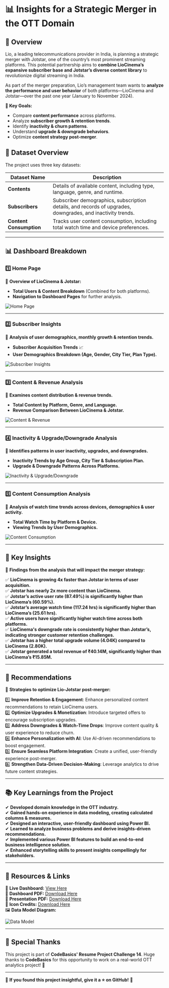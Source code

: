 # 📊 **Insights for a Strategic Merger in the OTT Domain**  

## 📌 **Overview**  
Lio, a leading telecommunications provider in India, is planning a strategic merger with Jotstar, one of the country’s most prominent streaming platforms. This potential partnership aims to **combine LioCinema’s expansive subscriber base and Jotstar’s diverse content library** to revolutionize digital streaming in India.  

As part of the merger preparation, Lio’s management team wants to **analyze the performance and user behavior** of both platforms—LioCinema and Jotstar—over the past one year (January to November 2024).  

**🎯 Key Goals:**  
- Compare **content performance** across platforms.  
- Analyze **subscriber growth & retention trends**.  
- Identify **inactivity & churn patterns**.  
- Understand **upgrade & downgrade behaviors**.  
- Optimize **content strategy post-merger**.  

## 📂 **Dataset Overview**  
The project uses three key datasets:  

| Dataset Name          | Description |
|----------------------|-------------|
| **Contents**         | Details of available content, including type, language, genre, and runtime. |
| **Subscribers**      | Subscriber demographics, subscription details, and records of upgrades, downgrades, and inactivity trends. |
| **Content Consumption** | Tracks user content consumption, including total watch time and device preferences. |

---

## 📊 **Dashboard Breakdown**  

### **1️⃣ Home Page**  
📌 **Overview of LioCinema & Jotstar:**  
- **Total Users & Content Breakdown** (Combined for both platforms).  
- **Navigation to Dashboard Pages** for further analysis.  

![Home Page](repo_files/home_page.jpg)  

---

### **2️⃣ Subscriber Insights**  
📌 **Analysis of user demographics, monthly growth & retention trends.**  
- **Subscriber Acquisition Trends** 📈  
- **User Demographics Breakdown (Age, Gender, City Tier, Plan Type).**  

![Subscriber Insights](repo_files/subscriber_insights.jpg)  

---

### **3️⃣ Content & Revenue Analysis**  
📌 **Examines content distribution & revenue trends.**  
- **Total Content by Platform, Genre, and Language.**  
- **Revenue Comparison Between LioCinema & Jotstar.**  

![Content & Revenue](repo_files/content_revenue.jpg)  

---

### **4️⃣ Inactivity & Upgrade/Downgrade Analysis**  
📌 **Identifies patterns in user inactivity, upgrades, and downgrades.**  
- **Inactivity Trends by Age Group, City Tier & Subscription Plan.**  
- **Upgrade & Downgrade Patterns Across Platforms.**  

![Inactivity & Upgrade/Downgrade](repo_files/inactivity_upgrade_downgrade.jpg)  

---

### **5️⃣ Content Consumption Analysis**  
📌 **Analysis of watch time trends across devices, demographics & user activity.**  
- **Total Watch Time by Platform & Device.**  
- **Viewing Trends by User Demographics.**  

![Content Consumption](repo_files/content_consumption.jpg)  

---

## 🔑 **Key Insights**  
📌 **Findings from the analysis that will impact the merger strategy:**  

✅ **LioCinema is growing 4x faster than Jotstar in terms of user acquisition.**  
✅ **Jotstar has nearly 2x more content than LioCinema.**  
✅ **Jotstar’s active user rate (87.49%) is significantly higher than LioCinema’s (60.59%).**  
✅ **Jotstar’s average watch time (117.24 hrs) is significantly higher than LioCinema’s (25.61 hrs).**  
✅ **Active users have significantly higher watch time across both platforms.**  
✅ **LioCinema's downgrade rate is consistently higher than Jotstar’s, indicating stronger customer retention challenges.**  
✅ **Jotstar has a higher total upgrade volume (4.04K) compared to LioCinema (2.80K).**  
✅ **Jotstar generated a total revenue of ₹40.14M, significantly higher than LioCinema’s ₹15.85M.**  

---

## 🚀 **Recommendations**  
📌 **Strategies to optimize Lio-Jotstar post-merger:**  

1️⃣ **Improve Retention & Engagement**: Enhance personalized content recommendations to retain LioCinema users.  
2️⃣ **Optimize Upgrades & Monetization**: Introduce targeted offers to encourage subscription upgrades.  
3️⃣ **Address Downgrades & Watch-Time Drops**: Improve content quality & user experience to reduce churn.  
4️⃣ **Enhance Personalization with AI**: Use AI-driven recommendations to boost engagement.  
5️⃣ **Ensure Seamless Platform Integration**: Create a unified, user-friendly experience post-merger.  
6️⃣ **Strengthen Data-Driven Decision-Making**: Leverage analytics to drive future content strategies.  

---

## 📚 **Key Learnings from the Project**  

✔ **Developed domain knowledge in the OTT industry.**  
✔ **Gained hands-on experience in data modeling, creating calculated columns & measures.**  
✔ **Designed an interactive, user-friendly dashboard using Power BI.**  
✔ **Learned to analyze business problems and derive insights-driven recommendations.**  
✔ **Implemented various Power BI features to build an end-to-end business intelligence solution.**  
✔ **Enhanced storytelling skills to present insights compellingly for stakeholders.**  

---

## 📎 **Resources & Links**  

🔗 **Live Dashboard:** [View Here](https://app.powerbi.com/view?r=eyJrIjoiYmZhNGRhYmYtNTE0ZS00MjcyLWJjZGEtMzMzZWIzYjQwNzQwIiwidCI6ImM2ZTU0OWIzLTVmNDUtNDAzMi1hYWU5LWQ0MjQ0ZGM1YjJjNCJ9)  
📄 **Dashboard PDF:** [Download Here](repo_files/OTT_resume_project_dashboard.pdf)  
📄 **Presentation PDF:** [Download Here](repo_files/OTT_resume_project_presentation.pdf)  
📄 **Icon Credits:** [Download Here](repo_files/icon_credits.pdf)  
🖼 **Data Model Diagram:**  

![Data Model](repo_files/data_model.png)  

---

## 🙌 **Special Thanks**  
This project is part of **CodeBasics' Resume Project Challenge 14**. Huge thanks to **CodeBasics** for this opportunity to work on a real-world OTT analytics project! 🎉  

---

📢 **If you found this project insightful, give it a ⭐ on GitHub!** 🚀  
